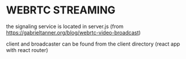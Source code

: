 # WEBRTC STREAMING

the signaling service is located in server.js (from https://gabrieltanner.org/blog/webrtc-video-broadcast)


client and broadcaster can be found from the client directory (react app with react router)